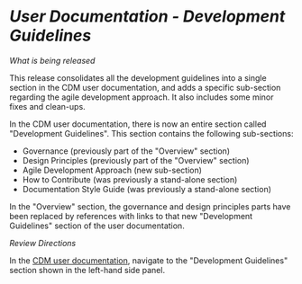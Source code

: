 # *User Documentation - Development Guidelines*

_What is being released_

This release consolidates all the development guidelines into a single section in the CDM user documentation, and adds a specific sub-section regarding the agile development approach. It also includes some minor fixes and clean-ups.

In the CDM user documentation, there is now an entire section called "Development Guidelines". This section contains the following sub-sections:

- Governance (previously part of the "Overview" section)
- Design Principles (previously part of the "Overview" section)
- Agile Development Approach (new sub-section)
- How to Contribute (was previously a stand-alone section)
- Documentation Style Guide (was previously a stand-alone section)

In the "Overview" section, the governance and design principles parts have been replaced by references with links to that new "Development Guidelines" section of the user documentation.

_Review Directions_

In the [CDM user documentation](https://cdm.docs.rosetta-technology.io/index.html), navigate to the "Development Guidelines" section shown in the left-hand side panel.
